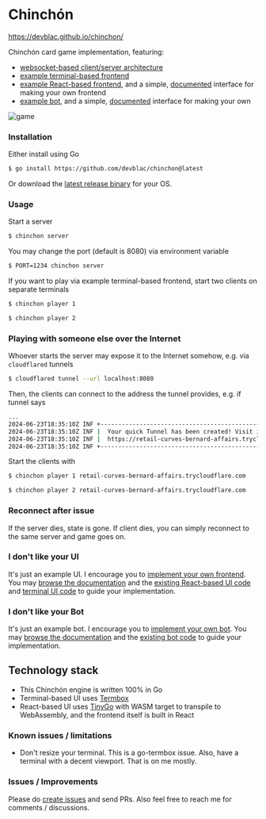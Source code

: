 # Chinchón

https://devblac.github.io/chinchon/

Chinchón card game implementation, featuring:

- [websocket-based client/server architecture](https://github.com/devblac/chinchon/tree/main/server)
- [example terminal-based frontend](https://github.com/devblac/chinchon/blob/main/exampleclient/websocket_client.go)
- [example React-based frontend](https://github.com/devblac/chinchon-frontend), and a simple, [documented](https://github.com/devblac/chinchon/blob/main/CONTRIBUTING.md#making-your-own-frontend) interface for making your own frontend
- [example bot](https://github.com/devblac/chinchon/blob/main/examplebot/newbot/bot.go), and a simple, [documented](https://github.com/devblac/chinchon/blob/main/CONTRIBUTING.md#making-your-own-bot) interface for making your own

![game](https://github.com/user-attachments/assets/c85b7a6d-a6c9-4556-a1ac-da74150478e6)


### Installation

Either install using Go

```bash
$ go install https://github.com/devblac/chinchon@latest
```

Or download the [latest release binary](https://github.com/devblac/chinchon/releases) for your OS.

### Usage

Start a server

```bash
$ chinchon server
```

You may change the port (default is 8080) via environment variable

```bash
$ PORT=1234 chinchon server
```

If you want to play via example terminal-based frontend, start two clients on separate terminals

```bash
$ chinchon player 1
```

```bash
$ chinchon player 2
```

### Playing with someone else over the Internet

Whoever starts the server may expose it to the Internet somehow, e.g. via `cloudflared` tunnels

```bash
$ cloudflared tunnel --url localhost:8080
```

Then, the clients can connect to the address the tunnel provides, e.g. if tunnel says

```bash
...
2024-06-23T18:35:10Z INF +--------------------------------------------------------------------------------------------+
2024-06-23T18:35:10Z INF |  Your quick Tunnel has been created! Visit it at (it may take some time to be reachable):  |
2024-06-23T18:35:10Z INF |  https://retail-curves-bernard-affairs.trycloudflare.com                                   |
2024-06-23T18:35:10Z INF +--------------------------------------------------------------------------------------------+
```

Start the clients with

```bash
$ chinchon player 1 retail-curves-bernard-affairs.trycloudflare.com
```

```bash
$ chinchon player 2 retail-curves-bernard-affairs.trycloudflare.com
```

### Reconnect after issue

If the server dies, state is gone. If client dies, you can simply reconnect to the same server and game goes on.

### I don't like your UI

It's just an example UI. I encourage you to [implement your own frontend](https://github.com/devblac/chinchon/blob/main/CONTRIBUTING.md#making-your-own-frontend). You may [browse the documentation](https://github.com/devblac/chinchon/blob/main/CONTRIBUTING.md) and the [existing React-based UI code](https://github.com/devblac/chinchon-frontend) and [terminal UI code](https://github.com/devblac/chinchon/blob/main/exampleclient/ui.go) to guide your implementation.

### I don't like your Bot

It's just an example bot. I encourage you to [implement your own bot](https://github.com/devblac/chinchon/blob/main/CONTRIBUTING.md#making-your-own-bot). You may [browse the documentation](https://github.com/devblac/chinchon/blob/main/CONTRIBUTING.md) and the [existing bot code](https://github.com/devblac/chinchon/blob/main/examplebot/newbot/bot.go) to guide your implementation.

## Technology stack

- This Chinchón engine is written 100% in Go
- Terminal-based UI uses [Termbox](https://github.com/nsf/termbox-go)
- React-based UI uses [TinyGo](https://tinygo.org/) with WASM target to transpile to WebAssembly, and the frontend itself is built in React

### Known issues / limitations

- Don't resize your terminal. This is a go-termbox issue. Also, have a terminal with a decent viewport. That is on me mostly.

### Issues / Improvements

Please do [create issues](https://github.com/devblac/chinchon/issues) and send PRs. Also feel free to reach me for comments / discussions.
